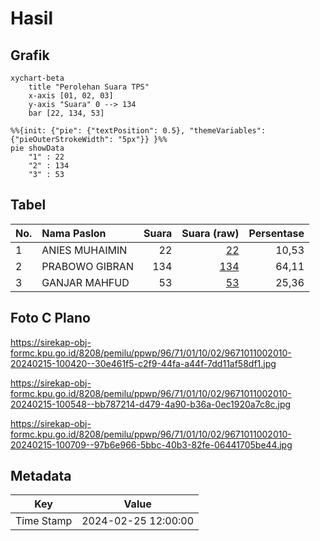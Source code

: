 # Hasil

## Grafik

```mermaid
xychart-beta
    title "Perolehan Suara TPS"
    x-axis [01, 02, 03]
    y-axis "Suara" 0 --> 134
    bar [22, 134, 53]
```

```mermaid
%%{init: {"pie": {"textPosition": 0.5}, "themeVariables": {"pieOuterStrokeWidth": "5px"}} }%%
pie showData
    "1" : 22
    "2" : 134
    "3" : 53
```

## Tabel

| No. | Nama Paslon    | Suara | Suara (raw) | Persentase |
|:--- |:-------------- | -----:| -----------:| ----------:|
| 1   | ANIES MUHAIMIN | 22    | [22][p-1]   | 10,53      |
| 2   | PRABOWO GIBRAN | 134   | [134][p-2]  | 64,11      |
| 3   | GANJAR MAHFUD  | 53    | [53][p-3]   | 25,36      |


[p-1]: https://github.com/gigit-pemilu/pemilu-2024-96-papua-barat-daya/blob/main/pilpres/hitung-suara/sub/96-papua-barat-daya/sub/71-kota-sorong/sub/01-sorong/sub/1002-klademak/sub/010-tps/sub/paslon-1.txt
[p-2]: https://github.com/gigit-pemilu/pemilu-2024-96-papua-barat-daya/blob/main/pilpres/hitung-suara/sub/96-papua-barat-daya/sub/71-kota-sorong/sub/01-sorong/sub/1002-klademak/sub/010-tps/sub/paslon-2.txt
[p-3]: https://github.com/gigit-pemilu/pemilu-2024-96-papua-barat-daya/blob/main/pilpres/hitung-suara/sub/96-papua-barat-daya/sub/71-kota-sorong/sub/01-sorong/sub/1002-klademak/sub/010-tps/sub/paslon-3.txt

## Foto C Plano

https://sirekap-obj-formc.kpu.go.id/8208/pemilu/ppwp/96/71/01/10/02/9671011002010-20240215-100420--30e461f5-c2f9-44fa-a44f-7dd11af58df1.jpg

https://sirekap-obj-formc.kpu.go.id/8208/pemilu/ppwp/96/71/01/10/02/9671011002010-20240215-100548--bb787214-d479-4a90-b36a-0ec1920a7c8c.jpg

https://sirekap-obj-formc.kpu.go.id/8208/pemilu/ppwp/96/71/01/10/02/9671011002010-20240215-100709--97b6e966-5bbc-40b3-82fe-06441705be44.jpg


## Metadata

| Key        | Value               |
| ---------- | ------------------- |
| Time Stamp | 2024-02-25 12:00:00 |



